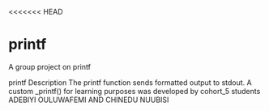 <<<<<<< HEAD
# printf
A group project on printf

printf Description The printf function sends formatted output to stdout. A custom _printf() for learning purposes was developed by cohort_5 students ADEBIYI OULUWAFEMI AND CHINEDU NUUBISI
